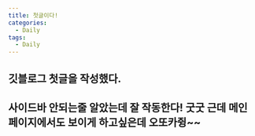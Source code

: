 ```yaml
---
title: 첫글이다!
categories:
  - Daily
tags:
  - Daily
---
```

## 
깃블로그 첫글을 작성했다.
---

**사이드바** 안되는줄 알았는데 잘 작동한다! 굿굿
근데 메인 페이지에서도 보이게 하고싶은데 오또카쥥~~
---
